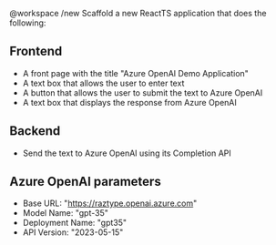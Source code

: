 @workspace /new Scaffold a new ReactTS application that does the following:

## Frontend
- A front page with the title "Azure OpenAI Demo Application"
- A text box that allows the user to enter text
- A button that allows the user to submit the text to Azure OpenAI
- A text box that displays the response from Azure OpenAI

## Backend
- Send the text to Azure OpenAI using its Completion API

## Azure OpenAI parameters
- Base URL: "https://raztype.openai.azure.com"
- Model Name: "gpt-35"
- Deployment Name: "gpt35"
- API Version: "2023-05-15"